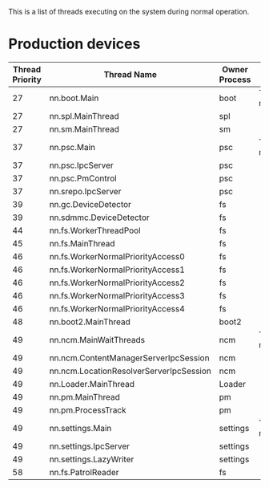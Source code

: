 This is a list of threads executing on the system during normal
operation.

# Production devices

| Thread Priority | Thread Name                             | Owner Process | Notes                                             |
| --------------- | --------------------------------------- | ------------- | ------------------------------------------------- |
| 27              | nn.boot.Main                            | boot          | This is the real name for nn.boot.MainThread.     |
| 27              | nn.spl.MainThread                       | spl           |                                                   |
| 27              | nn.sm.MainThread                        | sm            |                                                   |
| 37              | nn.psc.Main                             | psc           | This is the real name for nn.psc.MainThread.      |
| 37              | nn.psc.IpcServer                        | psc           |                                                   |
| 37              | nn.psc.PmControl                        | psc           |                                                   |
| 37              | nn.srepo.IpcServer                      | psc           |                                                   |
| 39              | nn.gc.DeviceDetector                    | fs            |                                                   |
| 39              | nn.sdmmc.DeviceDetector                 | fs            |                                                   |
| 44              | nn.fs.WorkerThreadPool                  | fs            |                                                   |
| 45              | nn.fs.MainThread                        | fs            |                                                   |
| 46              | nn.fs.WorkerNormalPriorityAccess0       | fs            |                                                   |
| 46              | nn.fs.WorkerNormalPriorityAccess1       | fs            |                                                   |
| 46              | nn.fs.WorkerNormalPriorityAccess2       | fs            |                                                   |
| 46              | nn.fs.WorkerNormalPriorityAccess3       | fs            |                                                   |
| 46              | nn.fs.WorkerNormalPriorityAccess4       | fs            |                                                   |
| 48              | nn.boot2.MainThread                     | boot2         |                                                   |
| 49              | nn.ncm.MainWaitThreads                  | ncm           | This is the real name for nn.ncm.MainThread.      |
| 49              | nn.ncm.ContentManagerServerIpcSession   | ncm           |                                                   |
| 49              | nn.ncm.LocationResolverServerIpcSession | ncm           |                                                   |
| 49              | nn.Loader.MainThread                    | Loader        |                                                   |
| 49              | nn.pm.MainThread                        | pm            |                                                   |
| 49              | nn.pm.ProcessTrack                      | pm            |                                                   |
| 49              | nn.settings.Main                        | settings      | This is the real name for nn.settings.MainThread. |
| 49              | nn.settings.IpcServer                   | settings      |                                                   |
| 49              | nn.settings.LazyWriter                  | settings      |                                                   |
| 58              | nn.fs.PatrolReader                      | fs            |                                                   |
